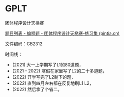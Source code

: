 # GPLT

团体程序设计天梯赛

[题目列表 - 编程题 - 团体程序设计天梯赛-练习集 (pintia.cn)](https://pintia.cn/problem-sets/994805046380707840/problems/type/7?page=0)

文件编码：GB2312

时间线： 

* (2021)    大一上学期写了L1的80道题， 
* (2021 - 2022)    寒假在家里写了L2的二十多道题， 
* (2022)    开学写完了L2剩下的题，
*  (2022)    直到四月左右都在反复地刷L1 L2，
*  (2022)    然后拿了个省二。
